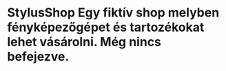 # StylusShop  Egy fiktív shop melyben fényképezőgépet és tartozékokat lehet vásárolni. Még nincs befejezve.
